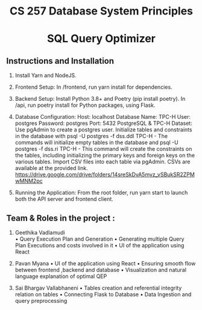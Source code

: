 <h1 align="center">CS 257 Database System Principles</h1>
<h1 align="center">SQL Query Optimizer</h1>


## Instructions and Installation 

1. Install Yarn and NodeJS.

2. Frontend Setup: In /frontend, run yarn install for dependencies.
3. Backend Setup: Install Python 3.8+ and Poetry (pip install poetry). In /api, run poetry install for Python packages, using Flask.
4. Database Configuration:
Host: localhost
Database Name: TPC-H
User: postgres
Password: postgres
Port: 5432
PostgreSQL & TPC-H Dataset: Use pgAdmin to create a postgres user. Initialize tables and constraints in the database with psql -U postgres -f dss.ddl TPC-H - The commands will initialize empty tables in the database and psql -U postgres -f dss.ri TPC-H - This command will create the constraints on the tables, including initializing the primary keys and foreign keys on the various tables. Import CSV files into each table via pgAdmin. CSVs are available at the provided link.
https://drive.google.com/drive/folders/14sreSkDvA5myz_vSBukSR2ZPMwMNM2pc
5. Running the Application: From the root folder, run yarn start to launch both the API server and frontend client.

## Team & Roles in the project :
1.  Geethika Vadlamudi 	
 • Query Execution Plan and Generation
 • Generating multiple Query Plan Executions and costs involved in it
 • UI of the application using React


 2. Pavan Myana 
• UI of the application using React 
• Ensuring smooth flow between frontend ,backend and database 
• Visualization and natural language explanation of optimal QEP 

3. Sai Bhargav Vallabhaneni 
• Tables creation and referential integrity relation on tables 
• Connecting Flask to Database 
• Data Ingestion and query preprocessing